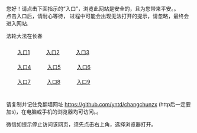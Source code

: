 您好！请点击下面指示的“入口”，浏览此网站是安全的，且为您带来平安。。 <br/>
点击入口后，请耐心等待， 过程中可能会出现无法打开的提示，请忽略，最终会进入网站. </br>

法轮大法在长春<br/>
<div style="padding:10px"><a style="margin:20px" target="_blank" href="https://d1ljlrl0awxx0c.cloudfront.net/2Qpsp?timtd" id="ccLink1" rel="nofollow">入口1</a> <a target="_blank" style="margin:20px" href="https://d1pgp5dos1nj7r.cloudfront.net/2Qpsp?dcdjree" id="ccLink2" rel="nofollow">入口2</a> <a style="margin:20px" target="_blank" href="https://d1q2mh9c6f5w29.cloudfront.net/2Qpsp?igjjfnh" id="ccLink3" rel="nofollow">入口3</a></div>

<div style="padding:10px" ><a style="margin:20px" target="_blank" href="https://d1ljlrl0awxx0c.cloudfront.net/2Qpsp?timtd" id="ccLink4" rel="nofollow">入口4</a> <a style="margin:20px" href="https://d1pgp5dos1nj7r.cloudfront.net/2Qpsp?dcdjree" target="_blank" id="ccLink5" rel="nofollow">入口5</a> <a style="margin:20px" href="https://d1q2mh9c6f5w29.cloudfront.net/2Qpsp?igjjfnh" target="_blank" id="ccLink6" rel="nofollow">入口6</a></div>

<div style="padding:10px"><a style="margin:20px" target="_blank" href="https://d1ljlrl0awxx0c.cloudfront.net/2Qpsp?timtd" id="ccLink7" rel="nofollow">入口7</a> <a style="margin:20px" href="https://d1pgp5dos1nj7r.cloudfront.net/2Qpsp?dcdjree" target="_blank" id="ccLink8" rel="nofollow">入口8</a> <a style="margin:20px" target="_blank" href="https://d1q2mh9c6f5w29.cloudfront.net/2Qpsp?igjjfnh" id="ccLink9" rel="nofollow">入口9</a></div>

<br/>



请复制并记住免翻墙网址 https://github.com/yntd/changchunzx (http后一定要加s)，在电脑或手机的浏览器均可访问。。<br/>

微信如提示停止访问该网页，须先点击右上角，选择浏览器打开。
